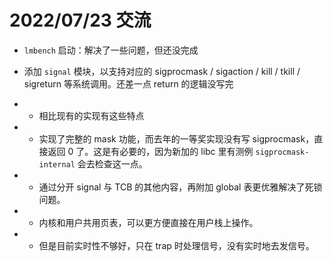 # 2022/07/23 交流

- `lmbench` 启动：解决了一些问题，但还没完成

- 添加 `signal` 模块，以支持对应的 sigprocmask / sigaction / kill / tkill / sigreturn 等系统调用。还差一点 return 的逻辑没写完

- - 相比现有的实现有这些特点
- - 实现了完整的 mask 功能，而去年的一等奖实现没有写 sigprocmask，直接返回 0 了。这是有必要的，因为新加的 libc 里有测例 `sigprocmask-internal` 会去检查这一点。
- - 通过分开 signal 与 TCB 的其他内容，再附加 global 表更优雅解决了死锁问题。
- - 内核和用户共用页表，可以更方便直接在用户栈上操作。

- - 但是目前实时性不够好，只在 trap 时处理信号，没有实时地去发信号。